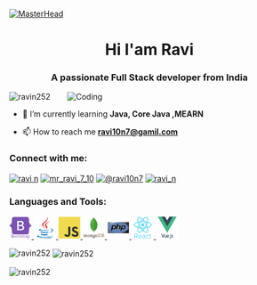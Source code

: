 [![MasterHead](https://r7q6w9z6.rocketcdn.me/career/wp-content/uploads/2020/03/giphy-7.gif)](https://RaviN)
<h1 align="center">Hi  I'am Ravi</h3>
<h3 align="center">A passionate Full Stack developer from India</h3>
<img align="right" alt="Coding" width="400" src="https://camo.githubusercontent.com/cae12fddd9d6982901d82580bdf321d81fb299141098ca1c2d4891870827bf17/68747470733a2f2f6d69726f2e6d656469756d2e636f6d2f6d61782f313336302f302a37513379765349765f7430696f4a2d5a2e676966">

<p align="left"> <img src="https://komarev.com/ghpvc/?username=ravin252&label=Profile%20views&color=0e75b6&style=flat" alt="ravin252" /> </p>

- 🌱 I’m currently learning **Java, Core Java ,MEARN**

- 📫 How to reach me **ravi10n7@gamil.com**

<h3 align="left">Connect with me:</h3>
<p align="left">
<a href="https://linkedin.com/in/ravi n" target="blank"><img align="center" src="https://raw.githubusercontent.com/rahuldkjain/github-profile-readme-generator/master/src/images/icons/Social/linked-in-alt.svg" alt="ravi n" height="30" width="40" /></a>
<a href="https://instagram.com/mr_ravi_7_10" target="blank"><img align="center" src="https://raw.githubusercontent.com/rahuldkjain/github-profile-readme-generator/master/src/images/icons/Social/instagram.svg" alt="mr_ravi_7_10" height="30" width="40" /></a>
<a href="https://www.hackerrank.com/@ravi10n7" target="blank"><img align="center" src="https://raw.githubusercontent.com/rahuldkjain/github-profile-readme-generator/master/src/images/icons/Social/hackerrank.svg" alt="@ravi10n7" height="30" width="40" /></a>
<a href="https://www.leetcode.com/ravi_n" target="blank"><img align="center" src="https://raw.githubusercontent.com/rahuldkjain/github-profile-readme-generator/master/src/images/icons/Social/leet-code.svg" alt="ravi_n" height="30" width="40" /></a>
</p>

<h3 align="left">Languages and Tools:</h3>
<p align="left"> <a href="https://getbootstrap.com" target="_blank" rel="noreferrer"> <img src="https://raw.githubusercontent.com/devicons/devicon/master/icons/bootstrap/bootstrap-plain-wordmark.svg" alt="bootstrap" width="40" height="40"/> </a> <a href="https://www.java.com" target="_blank" rel="noreferrer"> <img src="https://raw.githubusercontent.com/devicons/devicon/master/icons/java/java-original.svg" alt="java" width="40" height="40"/> </a> <a href="https://developer.mozilla.org/en-US/docs/Web/JavaScript" target="_blank" rel="noreferrer"> <img src="https://raw.githubusercontent.com/devicons/devicon/master/icons/javascript/javascript-original.svg" alt="javascript" width="40" height="40"/> </a> <a href="https://www.mongodb.com/" target="_blank" rel="noreferrer"> <img src="https://raw.githubusercontent.com/devicons/devicon/master/icons/mongodb/mongodb-original-wordmark.svg" alt="mongodb" width="40" height="40"/> </a> <a href="https://www.php.net" target="_blank" rel="noreferrer"> <img src="https://raw.githubusercontent.com/devicons/devicon/master/icons/php/php-original.svg" alt="php" width="40" height="40"/> </a> <a href="https://reactjs.org/" target="_blank" rel="noreferrer"> <img src="https://raw.githubusercontent.com/devicons/devicon/master/icons/react/react-original-wordmark.svg" alt="react" width="40" height="40"/> </a> <a href="https://vuejs.org/" target="_blank" rel="noreferrer"> <img src="https://raw.githubusercontent.com/devicons/devicon/master/icons/vuejs/vuejs-original-wordmark.svg" alt="vuejs" width="40" height="40"/> </a> </p>

<p><img align="left" src="https://github-readme-stats.vercel.app/api/top-langs?username=ravin252&show_icons=true&locale=en&layout=compact" alt="ravin252" /></p>

<p>&nbsp;<img align="center" src="https://github-readme-stats.vercel.app/api?username=ravin252&show_icons=true&locale=en" alt="ravin252" /></p>

<p><img align="center" src="https://github-readme-streak-stats.herokuapp.com/?user=ravin252&" alt="ravin252" /></p>
